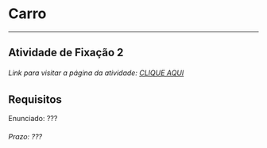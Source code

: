 # Carro  

---  

## Atividade de Fixação 2  

###### Link para visitar a página da atividade: [CLIQUE AQUI](https://giunossauro.github.io/iFood_Lets-Code_Sala-842/3_POO-com-JavaScript/Atividades-de-Fixacao/2_Carro/carro.html)

## Requisitos

Enunciado: ???

###### Prazo: ???  
